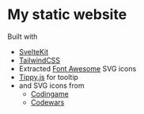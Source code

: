 # My static website

Built with
- [SvelteKit](https://kit.svelte.dev/)
- [TailwindCSS](https://tailwindcss.com/)
- Extracted [Font Awesome](https://fontawesome.com/) SVG icons
- [Tippy.js](https://github.com/atomiks/tippyjs) for tooltip
- and SVG icons from
  - [Codingame](https://iconape.com/codingame-logo-icon-svg-png.html)
  - [Codewars](https://icon-sets.iconify.design/simple-icons/codewars/)

